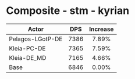# Composite - stm - kyrian
| Actor | DPS | Increase |
|---|:---:|:---:|
|Pelagos-LGotP-DE|7386|7.89%|
|Kleia-PC-DE|7365|7.59%|
|Kleia-DE_MD|7165|4.66%|
|Base|6846|0.00%|
